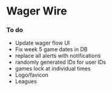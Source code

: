 # Wager Wire

### To do
- Update wager flow UI
- Fix week 5 game dates in DB
- replace all alerts with notifications
- randomly generated IDs for user IDs
- games lock at individual times
- Logo/favicon
- Leagues